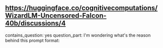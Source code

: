 ## https://huggingface.co/cognitivecomputations/WizardLM-Uncensored-Falcon-40b/discussions/4

contains_question: yes
question_part: I'm wondering what's the reason behind this prompt format: